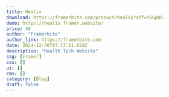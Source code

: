 ```yaml
---
title: Healix
download: https://framerbite.com/product/healix?aff=YGGpO5
demo: https://healix.framer.website/
price: 49
author: "Framerbite"
author_link: https://framerbite.com
date: 2024-12-30T07:17:11.628Z
description: "Health Tech Website"
ssg: [Framer]
css: []
ui: []
cms: []
category: [Blog]
draft: false
---
```

